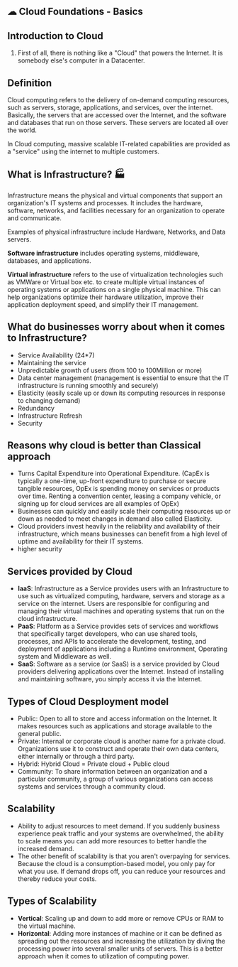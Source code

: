 ## ☁ Cloud Foundations - Basics

## Introduction to Cloud

1. First of all, there is nothing like a "Cloud" that powers the Internet. It is somebody else's computer in a Datacenter.

## Definition

Cloud computing refers to the delivery of on-demand computing resources, such as servers, storage, applications, and services, over the internet. Basically, the servers that are accessed over the Internet, and the software and databases that run on those servers. These servers are located all over the world. 

In Cloud computing, massive scalable IT-related capabilities are provided as a "service" using the internet to multiple customers.

## What is Infrastructure? 🏭
Infrastructure means the physical and virtual components that support an organization's IT systems and processes. It includes the hardware, software, networks, and facilities necessary for an organization to operate and communicate.

Examples of physical infrastructure include Hardware, Networks, and Data servers.

**Software infrastructure** includes operating systems, middleware, databases, and applications.

**Virtual infrastructure** refers to the use of virtualization technologies such as VMWare or Virtual box etc. to create multiple virtual instances of operating systems or applications on a single physical machine. This can help organizations optimize their hardware utilization, improve their application deployment speed, and simplify their IT management.

## What do businesses worry about when it comes to Infrastructure? 
- Service Availability (24*7)
- Maintaining the service
- Unpredictable growth of users (from 100 to 100Million or more)
- Data center management (management is essential to ensure that the IT infrastructure is running smoothly and securely)
- Elasticity (easily scale up or down its computing resources in response to changing demand)
- Redundancy
- Infrastructure Refresh
- Security

## Reasons why cloud is better than Classical approach 
- Turns Capital Expenditure into Operational Expenditure. (CapEx is typically a one-time, up-front expenditure to purchase or secure tangible resources, OpEx is spending money on services or products over time. Renting a convention center, leasing a company vehicle, or signing up for cloud services are all examples of OpEx)
- Businesses can quickly and easily scale their computing resources up or down as needed to meet changes in demand also called Elasticity.
- Cloud providers invest heavily in the reliability and availability of their infrastructure, which means businesses can benefit from a high level of uptime and availability for their IT systems.
- higher security 

## Services provided by Cloud
- **IaaS**: Infrastructure as a Service provides users with an Infrastructure to use such as virtualized computing, hardware, servers and storage as a service on the internet. Users are responsible for configuring and managing their virtual machines and operating systems that run on the cloud infrastructure.
- **PaaS**: Platform as a Service provides sets of services and workflows that specifically target developers, who can use shared tools, processes, and APIs to accelerate the development, testing, and deployment of applications including a Runtime environment, Operating system and Middleware as well.
- **SaaS**: Software as a service (or SaaS) is a service provided by Cloud providers delivering applications over the Internet. Instead of installing and maintaining software, you simply access it via the Internet.

## Types of Cloud Desployment model
- Public: Open to all to store and access information on the Internet. It makes resources such as applications and storage available to the general public.
- Private: Internal or corporate cloud is another name for a private cloud. Organizations use it to construct and operate their own data centers, either internally or through a third party.
- Hybrid: Hybrid Cloud = Private cloud + Public cloud
- Community: To share information between an organization and a particular community, a group of various organizations can access systems and services through a community cloud.

## Scalability 
- Ability to adjust resources to meet demand. If you suddenly business experience peak traffic and your systems are overwhelmed, the ability to scale means you can add more resources to better handle the increased demand.
- The other benefit of scalability is that you aren't overpaying for services. Because the cloud is a consumption-based model, you only pay for what you use. If demand drops off, you can reduce your resources and thereby reduce your costs.

## Types of Scalability 
- **Vertical**: Scaling up and down to add more or remove CPUs or RAM to the virtual machine.
- **Horizontal**: Adding more instances of machine or it can be defined as spreading out the resources and increasing the utilization by diving the processing power into several smaller units of servers. This is a better approach when it comes to utilization of computing power.
